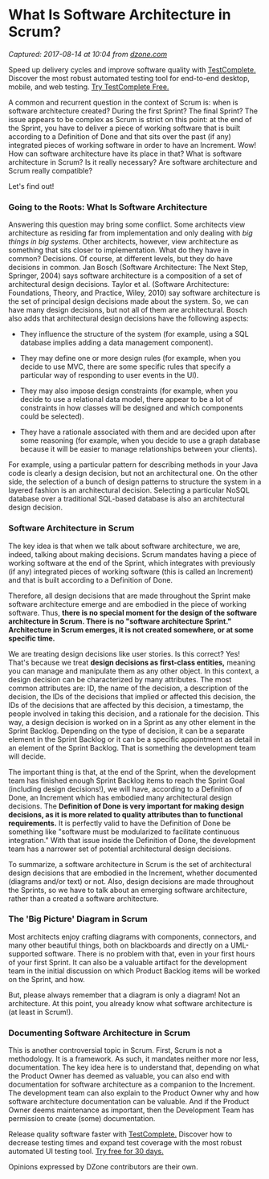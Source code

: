 # What Is Software Architecture in Scrum?

_Captured: 2017-08-14 at 10:04 from [dzone.com](https://dzone.com/articles/what-is-software-architecture-in-scrum?edition=317392&utm_source=Daily%20Digest&utm_medium=email&utm_campaign=Daily%20Digest%202017-08-13)_

Speed up delivery cycles and improve software quality with [TestComplete.](https://dzone.com/go?i=228239&u=https%3A%2F%2Fsmartbear.com%2Fppc%2Ftestcomplete%2Fmain%2F%3Fsr%3Ddzone%26md%3Dad) Discover the most robust automated testing tool for end-to-end desktop, mobile, and web testing. [Try TestComplete Free.](https://dzone.com/go?i=228239&u=https%3A%2F%2Fsmartbear.com%2Fppc%2Ftestcomplete%2Fmain%2F%3Fsr%3Ddzone%26md%3Dad)

A common and recurrent question in the context of Scrum is: when is software architecture created? During the first Sprint? The final Sprint? The issue appears to be complex as Scrum is strict on this point: at the end of the Sprint, you have to deliver a piece of working software that is built according to a Definition of Done and that sits over the past (if any) integrated pieces of working software in order to have an Increment. Wow! How can software architecture have its place in that? What is software architecture in Scrum? Is it really necessary? Are software architecture and Scrum really compatible?

Let's find out!

### Going to the Roots: What Is Software Architecture

Answering this question may bring some conflict. Some architects view architecture as residing far from implementation and only dealing with _big things in big systems_. Other architects, however, view architecture as something that sits closer to implementation. What do they have in common? Decisions. Of course, at different levels, but they do have decisions in common. Jan Bosch (Software Architecture: The Next Step, Springer, 2004) says software architecture is a composition of a set of architectural design decisions. Taylor et al. (Software Architecture: Foundations, Theory, and Practice, Wiley, 2010) say software architecture is the set of principal design decisions made about the system. So, we can have many design decisions, but not all of them are architectural. Bosch also adds that architectural design decisions have the following aspects:

  * They influence the structure of the system (for example, using a SQL database implies adding a data management component).

  * They may define one or more design rules (for example, when you decide to use MVC, there are some specific rules that specify a particular way of responding to user events in the UI).

  * They may also impose design constraints (for example, when you decide to use a relational data model, there appear to be a lot of constraints in how classes will be designed and which components could be selected).

  * They have a rationale associated with them and are decided upon after some reasoning (for example, when you decide to use a graph database because it will be easier to manage relationships between your clients).

For example, using a particular pattern for describing methods in your Java code is clearly a design decision, but not an architectural one. On the other side, the selection of a bunch of design patterns to structure the system in a layered fashion is an architectural decision. Selecting a particular NoSQL database over a traditional SQL-based database is also an architectural design decision.

### Software Architecture in Scrum

The key idea is that when we talk about software architecture, we are, indeed, talking about making decisions. Scrum mandates having a piece of working software at the end of the Sprint, which integrates with previously (if any) integrated pieces of working software (this is called an Increment) and that is built according to a Definition of Done.

Therefore, all design decisions that are made throughout the Sprint make software architecture emerge and are embodied in the piece of working software. Thus, **there is no special moment for the design of the software architecture in Scrum. There is no "software architecture Sprint." Architecture in Scrum emerges, it is not created somewhere, or at some specific time.**

We are treating design decisions like user stories. Is this correct? Yes! That's because we treat **design decisions as first-class entities,** meaning you can manage and manipulate them as any other object. In this context, a design decision can be characterized by many attributes. The most common attributes are: ID, the name of the decision, a description of the decision, the IDs of the decisions that implied or affected this decision, the IDs of the decisions that are affected by this decision, a timestamp, the people involved in taking this decision, and a rationale for the decision. This way, a design decision is worked on in a Sprint as any other element in the Sprint Backlog. Depending on the type of decision, it can be a separate element in the Sprint Backlog or it can be a specific appointment as detail in an element of the Sprint Backlog. That is something the development team will decide.

The important thing is that, at the end of the Sprint, when the development team has finished enough Sprint Backlog items to reach the Sprint Goal (including design decisions!), we will have, according to a Definition of Done, an Increment which has embodied many architectural design decisions. The **Definition of Done is very important for making design decisions, as it is more related to quality attributes than to functional requirements.** It is perfectly valid to have the Definition of Done be something like "software must be modularized to facilitate continuous integration." With that issue inside the Definition of Done, the development team has a narrower set of potential architectural design decisions.

To summarize, a software architecture in Scrum is the set of architectural design decisions that are embodied in the Increment, whether documented (diagrams and/or text) or not. Also, design decisions are made throughout the Sprints, so we have to talk about an emerging software architecture, rather than a created a software architecture.

### The 'Big Picture' Diagram in Scrum

Most architects enjoy crafting diagrams with components, connectors, and many other beautiful things, both on blackboards and directly on a UML-supported software. There is no problem with that, even in your first hours of your first Sprint. It can also be a valuable artifact for the development team in the initial discussion on which Product Backlog items will be worked on the Sprint, and how.

But, please always remember that a diagram is only a diagram! Not an architecture. At this point, you already know what software architecture is (at least in Scrum!).

### Documenting Software Architecture in Scrum

This is another controversial topic in Scrum. First, Scrum is not a methodology. It is a framework. As such, it mandates neither more nor less, documentation. The key idea here is to understand that, depending on what the Product Owner has deemed as valuable, you can also end with documentation for software architecture as a companion to the Increment. The development team can also explain to the Product Owner why and how software architecture documentation can be valuable. And if the Product Owner deems maintenance as important, then the Development Team has permission to create (some) documentation.

Release quality software faster with [TestComplete.](https://dzone.com/go?i=228240&u=https%3A%2F%2Fsmartbear.com%2Fppc%2Ftestcomplete%2Fmain%2F%3Fsr%3Ddzone%26md%3Dad) Discover how to decrease testing times and expand test coverage with the most robust automated UI testing tool. [Try free for 30 days.](https://dzone.com/go?i=228240&u=https%3A%2F%2Fsmartbear.com%2Fppc%2Ftestcomplete%2Fmain%2F%3Fsr%3Ddzone%26md%3Dad)

Opinions expressed by DZone contributors are their own.
